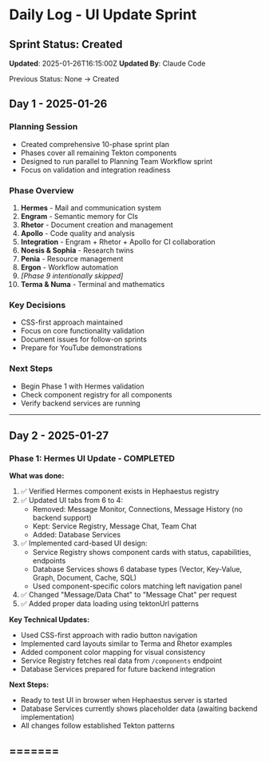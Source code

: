 # Daily Log - UI Update Sprint

## Sprint Status: Created
**Updated**: 2025-01-26T16:15:00Z
**Updated By**: Claude Code

Previous Status: None → Created

## Day 1 - 2025-01-26

### Planning Session
- Created comprehensive 10-phase sprint plan
- Phases cover all remaining Tekton components
- Designed to run parallel to Planning Team Workflow sprint
- Focus on validation and integration readiness

### Phase Overview
1. **Hermes** - Mail and communication system
2. **Engram** - Semantic memory for CIs
3. **Rhetor** - Document creation and management
4. **Apollo** - Code quality and analysis
5. **Integration** - Engram + Rhetor + Apollo for CI collaboration
6. **Noesis & Sophia** - Research twins
7. **Penia** - Resource management
8. **Ergon** - Workflow automation
9. *[Phase 9 intentionally skipped]*
10. **Terma & Numa** - Terminal and mathematics

### Key Decisions
- CSS-first approach maintained
- Focus on core functionality validation
- Document issues for follow-on sprints
- Prepare for YouTube demonstrations

### Next Steps
- Begin Phase 1 with Hermes validation
- Check component registry for all components
- Verify backend services are running

---

## Day 2 - 2025-01-27

### Phase 1: Hermes UI Update - COMPLETED

**What was done:**
1. ✅ Verified Hermes component exists in Hephaestus registry
2. ✅ Updated UI tabs from 6 to 4:
   - Removed: Message Monitor, Connections, Message History (no backend support)
   - Kept: Service Registry, Message Chat, Team Chat
   - Added: Database Services
3. ✅ Implemented card-based UI design:
   - Service Registry shows component cards with status, capabilities, endpoints
   - Database Services shows 6 database types (Vector, Key-Value, Graph, Document, Cache, SQL)
   - Used component-specific colors matching left navigation panel
4. ✅ Changed "Message/Data Chat" to "Message Chat" per request
5. ✅ Added proper data loading using tektonUrl patterns

**Key Technical Updates:**
- Used CSS-first approach with radio button navigation
- Implemented card layouts similar to Terma and Rhetor examples
- Added component color mapping for visual consistency
- Service Registry fetches real data from `/components` endpoint
- Database Services prepared for future backend integration

**Next Steps:**
- Ready to test UI in browser when Hephaestus server is started
- Database Services currently shows placeholder data (awaiting backend implementation)
- All changes follow established Tekton patterns

=======
---
